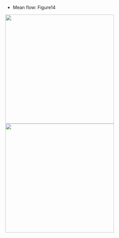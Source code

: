 - Mean flow: Figure14
<img src="https://cdn.mathpix.com/snip/images/Fw8oxntL4YwDw78dYMND9RGmWbduzsCl2RNtxyHAznc.original.fullsize.png" width="340px">

<img src="https://cdn.mathpix.com/snip/images/u54hwTbd7KctiRJiE6eEibDmqMiZFC7csEU4MmvJx3Y.original.fullsize.png" width="340px">
